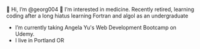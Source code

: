 👋 Hi, I’m @georg004
👀 I’m interested in medicine.  Recently retired, learning coding after a long hiatus learning Fortran and algol as an undergraduate
-  I’m currently taking Angela Yu's Web Development Bootcamp on Udemy.
- I live in Portland OR

<!---
georg004/georg004 is a ✨ special ✨ repository because its `README.md` (this file) appears on your GitHub profile.
You can click the Preview link to take a look at your changes.
--->
